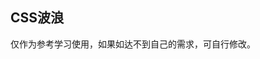## CSS波浪

<demo-model url="/templatePage/animate/wave/wave"></demo-model>
<template-download></template-download>

仅作为参考学习使用，如果如达不到自己的需求，可自行修改。
